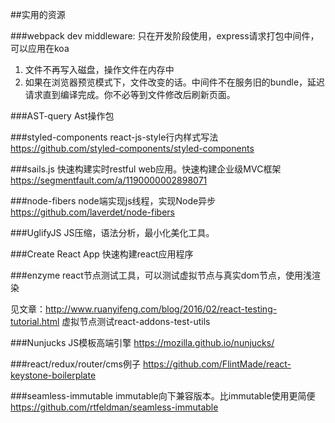 ##实用的资源

###webpack dev middleware:
只在开发阶段使用，express请求打包中间件，可以应用在koa

1. 文件不再写入磁盘，操作文件在内存中
2. 如果在浏览器预览模式下，文件改变的话。中间件不在服务旧的bundle，延迟请求直到编译完成。你不必等到文件修改后刷新页面。

###AST-query
Ast操作包

###styled-components
react-js-style行内样式写法
https://github.com/styled-components/styled-components


###sails.js
快速构建实时restful web应用。快速构建企业级MVC框架
https://segmentfault.com/a/1190000002898071

###node-fibers
node端实现js线程，实现Node异步
https://github.com/laverdet/node-fibers

###UglifyJS
JS压缩，语法分析，最小化美化工具。

###Create React App
快速构建react应用程序

###enzyme
react节点测试工具，可以测试虚拟节点与真实dom节点，使用浅渲染

见文章：http://www.ruanyifeng.com/blog/2016/02/react-testing-tutorial.html
虚拟节点测试react-addons-test-utils


###Nunjucks
JS模板高端引擎
https://mozilla.github.io/nunjucks/

###react/redux/router/cms例子
https://github.com/FlintMade/react-keystone-boilerplate

###seamless-immutable
immutable向下兼容版本。比immutable使用更简便
https://github.com/rtfeldman/seamless-immutable